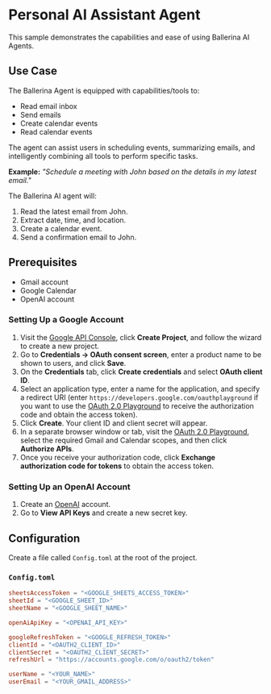 # Personal AI Assistant Agent  

This sample demonstrates the capabilities and ease of using Ballerina AI Agents.  

## Use Case  
The Ballerina Agent is equipped with capabilities/tools to:  
- Read email inbox  
- Send emails  
- Create calendar events  
- Read calendar events  

The agent can assist users in scheduling events, summarizing emails, and intelligently combining all tools to perform specific tasks.  

**Example:** 
*"Schedule a meeting with John based on the details in my latest email."*

The Ballerina AI agent will:  
1. Read the latest email from John.  
2. Extract date, time, and location.  
3. Create a calendar event.  
4. Send a confirmation email to John. 

## Prerequisites  
- Gmail account  
- Google Calendar  
- OpenAI account  

### Setting Up a Google Account  
1. Visit the [Google API Console](https://console.developers.google.com), click **Create Project**, and follow the wizard to create a new project.  
2. Go to **Credentials -> OAuth consent screen**, enter a product name to be shown to users, and click **Save**.  
3. On the **Credentials** tab, click **Create credentials** and select **OAuth client ID**.  
4. Select an application type, enter a name for the application, and specify a redirect URI (enter `https://developers.google.com/oauthplayground` if you want to use the [OAuth 2.0 Playground](https://developers.google.com/oauthplayground) to receive the authorization code and obtain the access token).  
5. Click **Create**. Your client ID and client secret will appear.  
6. In a separate browser window or tab, visit the [OAuth 2.0 Playground](https://developers.google.com/oauthplayground), select the required Gmail and Calendar scopes, and then click **Authorize APIs**.  
7. Once you receive your authorization code, click **Exchange authorization code for tokens** to obtain the access token.

### Setting Up an OpenAI Account  
1. Create an [OpenAI](https://platform.openai.com/) account.  
2. Go to **View API Keys** and create a new secret key.  

## Configuration  
Create a file called `Config.toml` at the root of the project.  

### `Config.toml`  
```toml
sheetsAccessToken = "<GOOGLE_SHEETS_ACCESS_TOKEN>"
sheetId = "<GOOGLE_SHEET_ID>"
sheetName = "<GOOGLE_SHEET_NAME>"

openAiApiKey = "<OPENAI_API_KEY>"

googleRefreshToken = "<GOOGLE_REFRESH_TOKEN>"
clientId = "<OAUTH2_CLIENT_ID>"
clientSecret = "<OAUTH2_CLIENT_SECRET>"
refreshUrl = "https://accounts.google.com/o/oauth2/token"

userName = "<YOUR_NAME>"
userEmail = "<YOUR_GMAIL_ADDRESS>"
```  
